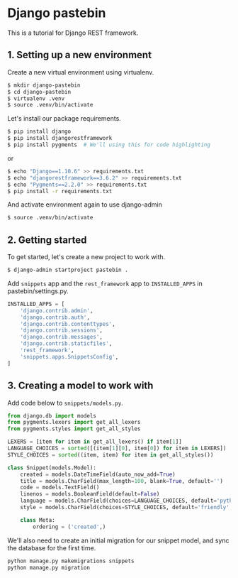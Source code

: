 # Django pastebin

This is a tutorial for Django REST framework.

## 1. Setting up a new environment

Create a new virtual environment using virtualenv.

```bash
$ mkdir django-pastebin
$ cd django-pastebin
$ virtualenv .venv
$ source .venv/bin/activate
```

Let's install our package requirements.

```bash
$ pip install django
$ pip install djangorestframework
$ pip install pygments  # We'll using this for code highlighting
```

or

```bash
$ echo "Django==1.10.6" >> requirements.txt
$ echo "djangorestframework==3.6.2" >> requirements.txt
$ echo "Pygments==2.2.0" >> requirements.txt
$ pip install -r requirements.txt
```

And activate environment again to use django-admin

```bash
$ source .venv/bin/activate
```

## 2. Getting started

To get started, let's create a new project to work with.

```bash
$ django-admin startproject pastebin .
```

Add `snippets` app and the `rest_framework` app to `INSTALLED_APPS` in pastebin/settings.py.

```python
INSTALLED_APPS = [
    'django.contrib.admin',
    'django.contrib.auth',
    'django.contrib.contenttypes',
    'django.contrib.sessions',
    'django.contrib.messages',
    'django.contrib.staticfiles',
    'rest_framework',
    'snippets.apps.SnippetsConfig',
]
```

## 3. Creating a model to work with

Add code below to `snippets/models.py`.

```python
from django.db import models
from pygments.lexers import get_all_lexers
from pygments.styles import get_all_styles

LEXERS = [item for item in get_all_lexers() if item[1]]
LANGUAGE_CHOICES = sorted([(item[1][0], item[0]) for item in LEXERS])
STYLE_CHOICES = sorted((item, item) for item in get_all_styles())

class Snippet(models.Model):
    created = models.DateTimeField(auto_now_add=True)
    title = models.CharField(max_length=100, blank=True, default='')
    code = models.TextField()
    linenos = models.BooleanField(default=False)
    language = models.CharField(choices=LANGUAGE_CHOICES, default='python', max_length=100)
    style = models.CharField(choices=STYLE_CHOICES, default='friendly', max_length=100)

    class Meta:
        ordering = ('created',)
```

We'll also need to create an initial migration for our snippet model, and sync the database for the first time.
```bash
python manage.py makemigrations snippets
python manage.py migration
```
